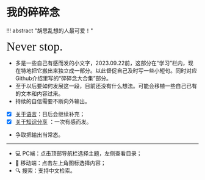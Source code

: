 # 我的碎碎念


!!! abstract "胡思乱想的人最可爱！"
    

<font size = 6 face = "SnellRoundHand" >Never stop.</font>



- 多是一些自己有感而发的小文字，2023.09.22前，这部分在“学习”栏内，现在特地把它搬出来独立成一部分。以此督促自己及时写一些小短句。同时对应Github介绍里写的“碎碎念大合集”部分。
- 至于以后要如何发展这一段，目前还没有什么想法。可能会移植一些自己已有的文本和内容过来。
- 持续的自信需要不断向外输出。
- [x] [关于语言](./About_language.md)：日后会继续补充；
- [x] [关于知识分享](./Knowledge_share.md) ：一次有感而发。
- 争取把输出当常态。



-----

- 💻 PC端：点击顶部导航栏选择主题，左侧查看目录；
- 📱 移动端：点击左上角图标选择内容；
- 🔍 搜索：支持中文检索。